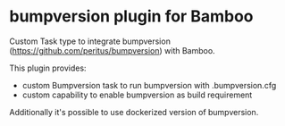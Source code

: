 # bumpversion plugin for Bamboo

Custom Task type to integrate bumpversion (https://github.com/peritus/bumpversion) with Bamboo.

This plugin provides:
- custom Bumpversion task to run bumpversion with .bumpversion.cfg
- custom capability to enable bumpversion as build requirement

Additionally it's possible to use dockerized version of bumpversion.
